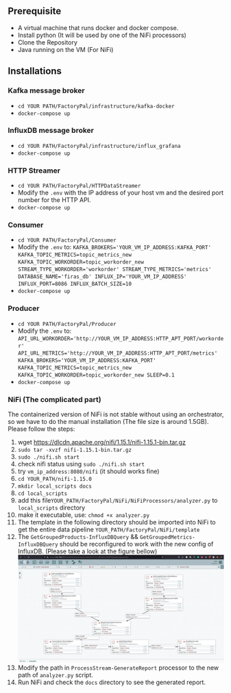 ## Prerequisite
- A virtual machine that runs docker and docker compose. 
- Install python (It will be used by one of the NiFi processors)
- Clone the Repository
- Java running on the VM (For NiFi)

## Installations 

### Kafka message broker 
- `cd YOUR PATH/FactoryPal/infrastructure/kafka-docker`
- `docker-compose up`

### InfluxDB message broker 
- `cd YOUR PATH/FactoryPal/infrastructure/influx_grafana`
- `docker-compose up`

### HTTP Streamer 
- `cd YOUR PATH/FactoryPal/HTTPDataStreamer`
- Modify the `.env` with the IP address of your host vm and the desired port number for the HTTP API. 
- `docker-compose up`

### Consumer 
- `cd YOUR PATH/FactoryPal/Consumer`
- Modify the `.env`  to:
	`KAFKA_BROKERS='YOUR_VM_IP_ADDRESS:KAFKA_PORT'
	KAFKA_TOPIC_METRICS=topic_metrics_new
	KAFKA_TOPIC_WORKORDER=topic_workorder_new
	STREAM_TYPE_WORKORDER='workorder'
	STREAM_TYPE_METRICS='metrics'
	DATABASE_NAME='firas_db'
	INFLUX_IP='YOUR_VM_IP_ADDRESS'
	INFLUX_PORT=8086
	INFLUX_BATCH_SIZE=10`
- `docker-compose up`

### Producer 
- `cd YOUR PATH/FactoryPal/Producer`
- Modify the `.env`  to:
   `API_URL_WORKORDER='http://YOUR_VM_IP_ADDRESS:HTTP_APT_PORT/workorder'
	API_URL_METRICS='http://YOUR_VM_IP_ADDRESS:HTTP_APT_PORT/metrics'
	KAFKA_BROKERS='YOUR_VM_IP_ADDRESS:KAFKA_PORT'
	KAFKA_TOPIC_METRICS=topic_metrics_new
	KAFKA_TOPIC_WORKORDER=topic_workorder_new
	SLEEP=0.1
	`
- `docker-compose up`


### NiFi (The complicated part)
The containerized version of NiFi is not stable without using an orchestrator, so we have to do the manual installation (The file size is around 1.5GB). Please follow the steps:
1. wget https://dlcdn.apache.org/nifi/1.15.1/nifi-1.15.1-bin.tar.gz
2. `sudo tar -xvzf nifi-1.15.1-bin.tar.gz`
3. `sudo ./nifi.sh start`
4. check nifi status using `sudo ./nifi.sh start`
5. try `vm_ip_address:8080/nifi` (it should works fine)
6. `cd YOUR_PATH/nifi-1.15.0`
7. `mkdir local_scripts docs`
8. `cd local_scripts`
9. add this file`YOUR_PATH/FactoryPal/NiFi/NiFiProcessors/analyzer.py` to `local_scripts` directory
10. make it executable, use: `chmod +x analyzer.py`
11. The template in the following directory should be imported into NiFi to get the entire data pipeline `YOUR_PATH/FactoryPal/NiFi/template`
12. The `GetGroupedProducts-InfluxDBQuery` && `GetGroupedMetrics-InfluxDBQuery` should be reconfigured to work with the new config of InfluxDB. (Please take a look at the figure bellow)
![alt text](https://github.com/FShamasneh/FactoryPal/blob/main/images/4.png)
13. Modify the path in `ProcessStream-GenerateReport` processor to the new path of `analyzer.py` script. 
14. Run NiFi and check the `docs` directory to see the generated report.


